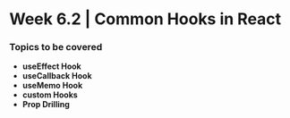 # Week 6.2 | Common Hooks in React

### Topics to be covered
- **useEffect Hook**
- **useCallback Hook**
- **useMemo Hook**
- **custom Hooks**
- **Prop Drilling**
